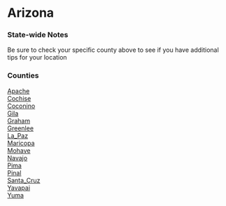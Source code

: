 # Arizona

### State-wide Notes
Be sure to check your specific county above to see if you have additional tips for your location

### Counties
[Apache](Apache.md)\
[Cochise](Cochise.md)\
[Coconino](Coconino.md)\
[Gila](Gila.md)\
[Graham](Graham.md)\
[Greenlee](Greenlee.md)\
[La_Paz](La_Paz.md)\
[Maricopa](Maricopa.md)\
[Mohave](Mohave.md)\
[Navajo](Navajo.md)\
[Pima](Pima.md)\
[Pinal](Pinal.md)\
[Santa_Cruz](Santa_Cruz.md)\
[Yavapai](Yavapai.md)\
[Yuma](Yuma.md)
